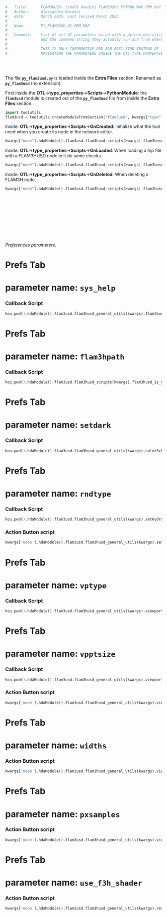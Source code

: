 

```python
#   Title:      FLAM3HUSD. SideFX Houdini FLAM3USD: PYTHON MAP PRM Definitions
#   Author:     Alessandro Nardini
#   date:       March 2025, Last revised March 2025
#
#   Name:       PY_FLAM3USD_UI_PRM_MAP
#
#   Comment:    List of all UI parameters wired with a python definition
#               and the command string they actually run and from where.
#
#               THIS IS ONLY INFORMATIVE AND FOR EASY FIND INSTEAD OF
#               NAVIGATING THE PARAMETERS INSIDE THE OTL TYPE PROPERTIES WINDOW.
```


<br>
<br>



The file **`py_flam3usd.py`** is loaded inside the **Extra Files** section. Renamed as **`py_flam3usd`** (no extension).

First inside the **OTL**->**type_properties**->**Scripts**->**PythonModule**:
the **`flam3usd`** module is created out of the **`py_flam3usd`** file from inside the **Extra Files** section.

```python
import toolutils
flam3usd = toolutils.createModuleFromSection("flam3usd", kwargs["type"], "py_flam3usd")
```

Inside: **OTL**->**type_properties**->**Scripts**->**OnCreated**:
initialize what the tool need when you create its node in the network editor.
```python
kwargs["node"].hdaModule().flam3usd.flam3husd_scripts(kwargs).flam3husd_on_create()
```

Inside: **OTL**->**type_properties**->**Scripts**->**OnLoaded**:
When loading a hip file with a FLAM3HUSD node in it do some checks.
```python
kwargs["node"].hdaModule().flam3usd.flam3husd_scripts(kwargs).flam3husd_on_loaded()
```

Inside: **OTL**->**type_properties**->**Scripts**->**OnDeleted**:
When deleting a FLAM3H node.
```python
kwargs["node"].hdaModule().flam3usd.flam3husd_scripts(kwargs).flam3husd_on_deleted()
```

<br>
<br>
<br>
<br>
<br>
<br>
<br>
<br>

_Preferences parameters._

# Prefs Tab
# parameter name:    `sys_help`
### Callback Script
```python
hou.pwd().hdaModule().flam3usd.flam3husd_general_utils(kwargs).flam3husd_display_help()
```
# Prefs Tab
# parameter name:    `flam3hpath`
### Callback Script
```python
hou.pwd().hdaModule().flam3usd.flam3husd_scripts(kwargs).flam3husd_is_valid_flam3h_node()
```
# Prefs Tab
# parameter name:    `setdark`
### Callback Script
```python
hou.pwd().hdaModule().flam3usd.flam3husd_general_utils(kwargs).colorSchemeDark()
```
# Prefs Tab
# parameter name:    `rndtype`
### Callback Script
```python
hou.pwd().hdaModule().flam3usd.flam3husd_general_utils(kwargs).setHydraRenderer()
```
### Action Button script
```python
kwargs['node'].hdaModule().flam3usd.flam3husd_general_utils(kwargs).setHydraRenderer()
```
# Prefs Tab
# parameter name:    `vptype`
### Callback Script
```python
hou.pwd().hdaModule().flam3usd.flam3husd_general_utils(kwargs).viewportParticleDisplay()
```
# Prefs Tab
# parameter name:    `vpptsize`
### Callback Script
```python
hou.pwd().hdaModule().flam3usd.flam3husd_general_utils(kwargs).viewportParticleSize()
```
### Action Button script
```python
kwargs['node'].hdaModule().flam3usd.flam3husd_general_utils(kwargs).viewportParticleSize(1.0)
```
# Prefs Tab
# parameter name:    `widths`
### Action Button script
```python
kwargs['node'].hdaModule().flam3usd.flam3husd_general_utils(kwargs).viewportParticleSize(1.0, 'widths')
```
# Prefs Tab
# parameter name:    `pxsamples`
### Action Button script
```python
kwargs['node'].hdaModule().flam3usd.flam3husd_general_utils(kwargs).viewportParticleSize(128, 'pxsamples')
```
# Prefs Tab
# parameter name:    `use_f3h_shader`
### Action Button script
```python
kwargs['node'].hdaModule().flam3usd.flam3husd_general_utils(kwargs).reset_flam3h_shader()
```
